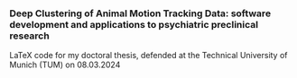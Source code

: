 ### Deep Clustering of Animal Motion Tracking Data: software development and applications to psychiatric preclinical research

LaTeX code for my doctoral thesis, defended at the Technical University of Munich (TUM) on 08.03.2024
